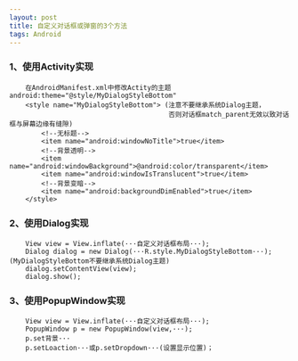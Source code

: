 ```yaml
---
layout: post
title: 自定义对话框或弹窗的3个方法
tags: Android
---
```


### 1、使用Activity实现

		在AndroidManifest.xml中修改Actity的主题android:theme="@style/MyDialogStyleBottom"
		<style name="MyDialogStyleBottom"> (注意不要继承系统Dialog主题，
											否则对话框match_parent无效以致对话框与屏幕边缘有缝隙)
			<!--无标题-->
			<item name="android:windowNoTitle">true</item>        
			<!--背景透明-->
			<item name="android:windowBackground">@android:color/transparent</item>     
			<item name="android:windowIsTranslucent">true</item>        
			<!--背景变暗-->
			<item name="android:backgroundDimEnabled">true</item>        
		</style>

### 2、使用Dialog实现

		View view = View.inflate(···自定义对话框布局···);
		Dialog dialog = new Dialog(···R.style.MyDialogStyleBottom···); (MyDialogStyleBottom不要继承系统Dialog主题)
		dialog.setContentView(view);		
		dialog.show();
		
### 3、使用PopupWindow实现

		View view = View.inflate(···自定义对话框布局···);
		PopupWindow p = new PopupWindow(view,···);
		p.set背景···		
		p.setLoaction···或p.setDropdown···(设置显示位置)；
		
